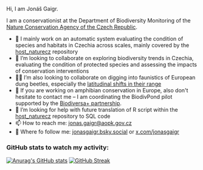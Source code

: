 Hi, I am Jonáš Gaigr.

I am a conservationist at the Department of Biodiversity Monitoring of the <a href="https://www.aopk.gov.cz">Nature Conservation Agency of the Czech Republic</a>.

- 🔭 I mainly work on an automatic system evaluating the condition of species and habitats in Czechia across scales, mainly covered by the <a href="https://github.com/jonasgaigr/host_naturecz/">host_naturecz</a> repository
- 👯 I’m looking to collaborate on exploring biodiversity trends in Czechia, evaluating the condition of protected species and assessing the impacts of conservation interventions
- 💩🐞 I’m also looking to collaborate on digging into faunistics of European dung beetles, especially the <a href="https://github.com/jonasgaigr/Dung_beetle_expansion">latitudinal shifts in their range</a>
- 🐸 If you are working on amphibian conservation in Europe, also don't hesitate to contact me – I am coordinating the BiodivPond pilot supported by the [Biodiversa+ partnership](https://www.biodiversa.eu/).
- 🤔 I’m looking for help with future translation of R script within the <a href="https://github.com/jonasgaigr/host_naturecz/">host_naturecz</a> repository to SQL code
- 📫 How to reach me: jonas.gaigr@aopk.gov.cz
- 🦋 Where fo follow me: <a href="https://https://bsky.app/profile/jonasgaigr.bsky.social">jonasgaigr.bsky.social</a> or <a href="https://x.com/jonasgaigr">x.com/jonasgaigr</a>

### GitHub stats to watch my activity:
[![Anurag's GitHub stats](https://github-readme-stats.vercel.app/api?username=jonasgaigr)](https://github.com/anuraghazra/github-readme-stats)
[![GitHub Streak]( https://github-readme-streak-stats-eight.vercel.app/?user=jonasgaigr&date_format=j%20M%5B%20Y%5D)](https://git.io/streak-stats)
<!--
**jonasgaigr/jonasgaigr** is a ✨ _special_ ✨ repository because its `README.md` (this file) appears on your GitHub profile.

Here are some ideas to get you started:


- 🌱 I’m currently learning ...
- 💬 Ask me about ...  
- ⚡ Fun fact: ...
-->
